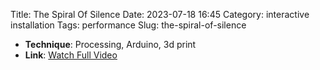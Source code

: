 Title: The Spiral Of Silence
Date: 2023-07-18 16:45
Category: interactive installation
Tags:  performance
Slug: the-spiral-of-silence


- **Technique**: Processing, Arduino, 3d print
- **Link**: [Watch Full Video](https://youtu.be/2Ku8x_Vs4Tk?si=_9pvCaTEMGuaRtxZ)

